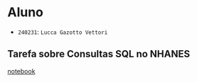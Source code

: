 
# Aluno
* `240231`: `Lucca Gazotto Vettori`

## Tarefa sobre Consultas SQL no NHANES

[notebook](https://github.com/lugavt/MC536-2021.2/blob/main/lab03/notebook/lab03-nhanes.ipynb)
